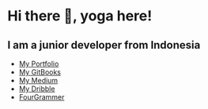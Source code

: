 # Hi there 👋, yoga here!
## I am a junior developer from Indonesia

- [My Portfolio](https://yogastama.github.io)
- [My GitBooks](https://yogastama.gitbook.io/blogs/)
- [My Medium](https://yogastama.medium.com)
- [My Dribble](https://dribbble.com/yogastama)
- [FourGrammer](https://yogastama.gitbook.io/fourgrammer/)

<!--
**yogastama/yogastama** is a ✨ _special_ ✨ repository because its `README.md` (this file) appears on your GitHub profile.

Here are some ideas to get you started:

- 🔭 I’m currently working on ...
- 🌱 I’m currently learning ...
- 👯 I’m looking to collaborate on ...
- 🤔 I’m looking for help with ...
- 💬 Ask me about ...
- 📫 How to reach me: ...
- 😄 Pronouns: ...
- ⚡ Fun fact: ...
-->

